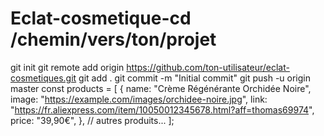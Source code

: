 # Eclat-cosmetique-cd /chemin/vers/ton/projet
git init
git remote add origin https://github.com/ton-utilisateur/eclat-cosmetiques.git
git add .
git commit -m "Initial commit"
git push -u origin master
const products = [
  {
    name: "Crème Régénérante Orchidée Noire",
    image: "https://example.com/images/orchidee-noire.jpg",
    link: "https://fr.aliexpress.com/item/10050012345678.html?aff=thomas69974",
    price: "39,90€",
  },
  // autres produits...
];
